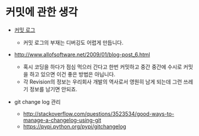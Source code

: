 # 커밋에 관한 생각

* [커밋 로그](https://gamecodingschool.org/%EC%BB%A4%EB%B0%8B-%EB%A1%9C%EA%B7%B8/)
    - 커밋 로그의 부재는 디버깅도 어렵게 만듭니다.
* http://www.allofsoftware.net/2009/01/blog-post_6.html
    - 혹시 코딩을 하다가 점심 먹으러 간다고 한번 커밋하고 중간 중간에 수시로 커밋을 하고 있으면 이건 좋은 방법은 아닙니다.
    - 각 Revision의 정보는 우리회사 개발의 역사로서 영원히 남게 되는데 그런 쓰레기 정보를 남기면 안되죠.

* git change log 관리
    - http://stackoverflow.com/questions/3523534/good-ways-to-manage-a-changelog-using-git
    - https://pypi.python.org/pypi/gitchangelog
